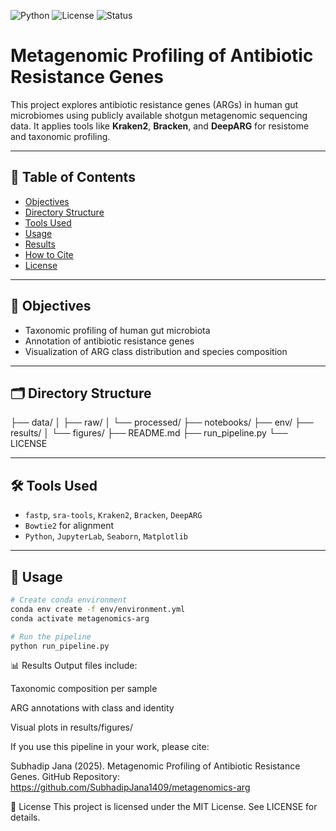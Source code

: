 ![Python](https://img.shields.io/badge/Python-3.10-blue?logo=python)
![License](https://img.shields.io/badge/License-MIT-green.svg)
![Status](https://img.shields.io/badge/Project-Active-brightgreen)

# Metagenomic Profiling of Antibiotic Resistance Genes

This project explores antibiotic resistance genes (ARGs) in human gut microbiomes using publicly available shotgun metagenomic sequencing data. It applies tools like **Kraken2**, **Bracken**, and **DeepARG** for resistome and taxonomic profiling.

---

## 📑 Table of Contents

- [Objectives](#objectives)
- [Directory Structure](#directory-structure)
- [Tools Used](#tools-used)
- [Usage](#usage)
- [Results](#results)
- [How to Cite](#how-to-cite)
- [License](#license)

---

## 🎯 Objectives

- Taxonomic profiling of human gut microbiota
- Annotation of antibiotic resistance genes
- Visualization of ARG class distribution and species composition

---

## 🗂️ Directory Structure

├── data/
│ ├── raw/
│ └── processed/
├── notebooks/
├── env/
├── results/
│ └── figures/
├── README.md
├── run_pipeline.py
└── LICENSE

---

## 🛠️ Tools Used

- `fastp`, `sra-tools`, `Kraken2`, `Bracken`, `DeepARG`
- `Bowtie2` for alignment
- `Python`, `JupyterLab`, `Seaborn`, `Matplotlib`

---

## 🚀 Usage

```bash
# Create conda environment
conda env create -f env/environment.yml
conda activate metagenomics-arg

# Run the pipeline
python run_pipeline.py
```

📊 Results
Output files include:

Taxonomic composition per sample

ARG annotations with class and identity

Visual plots in results/figures/

If you use this pipeline in your work, please cite:

Subhadip Jana (2025).
Metagenomic Profiling of Antibiotic Resistance Genes.
GitHub Repository: https://github.com/SubhadipJana1409/metagenomics-arg

🪪 License
This project is licensed under the MIT License. See LICENSE for details.

